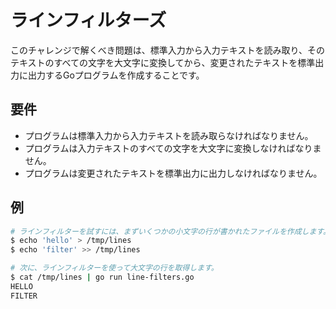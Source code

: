 # ラインフィルターズ

このチャレンジで解くべき問題は、標準入力から入力テキストを読み取り、そのテキストのすべての文字を大文字に変換してから、変更されたテキストを標準出力に出力するGoプログラムを作成することです。

## 要件

- プログラムは標準入力から入力テキストを読み取らなければなりません。
- プログラムは入力テキストのすべての文字を大文字に変換しなければなりません。
- プログラムは変更されたテキストを標準出力に出力しなければなりません。

## 例

```sh
# ラインフィルターを試すには、まずいくつかの小文字の行が書かれたファイルを作成します。
$ echo 'hello' > /tmp/lines
$ echo 'filter' >> /tmp/lines

# 次に、ラインフィルターを使って大文字の行を取得します。
$ cat /tmp/lines | go run line-filters.go
HELLO
FILTER
```
